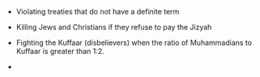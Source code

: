

- Violating treaties that do not have a definite term
- Killing Jews and Christians if they refuse to pay the Jizyah

- Fighting the Kuffaar (disbelievers) when the ratio of Muhammadians to Kuffaar is greater than 1:2.
- 